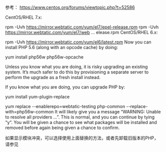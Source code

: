 参考：
https://www.centos.org/forums/viewtopic.php?t=52586

CentOS/RHEL 7.x:

rpm -Uvh https://mirror.webtatic.com/yum/el7/epel-release.rpm
rpm -Uvh https://mirror.webtatic.com/yum/el7/web ... elease.rpm
CentOS/RHEL 6.x:

rpm -Uvh https://mirror.webtatic.com/yum/el6/latest.rpm
Now you can install PHP 5.6 (along with an opcode cache) by doing:

yum install php56w php56w-opcache

Unless you know what you are doing, it is risky upgrading an existing system. It’s much safer to do this by provisioning a separate server to perform the upgrade as a fresh install instead.

If you know what you are doing, you can upgrade PHP by:

yum install yum-plugin-replace

yum replace --enablerepo=webtatic-testing php-common --replace-with=php56w-common
It will likely give you a message “WARNING: Unable to resolve all providers …”. This is normal, and you can continue by tying “y“. You will be given a chance to see what packages will be installed and removed before again being given a chance to confirm.

如果显示模块冲突，可以选择使用上面替换的方法，或者先卸载旧版本的PHP，请参见
